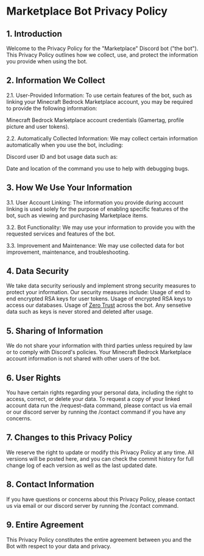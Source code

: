 # Marketplace Bot Privacy Policy

## 1. Introduction

Welcome to the Privacy Policy for the "Marketplace" Discord bot ("the bot"). This Privacy Policy outlines how we collect, use, and protect the information you provide when using the bot.

## 2. Information We Collect

2.1. User-Provided Information: To use certain features of the bot, such as linking your Minecraft Bedrock Marketplace account, you may be required to provide the following information:

Minecraft Bedrock Marketplace account credentials (Gamertag, profile picture and user tokens).

2.2. Automatically Collected Information: We may collect certain information automatically when you use the bot, including:

Discord user ID and bot usage data such as:

Date and location of the command you use to help with debugging bugs.

## 3. How We Use Your Information

3.1. User Account Linking: The information you provide during account linking is used solely for the purpose of enabling specific features of the bot, such as viewing and purchasing Marketplace items.

3.2. Bot Functionality: We may use your information to provide you with the requested services and features of the bot.

3.3. Improvement and Maintenance: We may use collected data for bot improvement, maintenance, and troubleshooting.

## 4. Data Security

We take data security seriously and implement strong security measures to protect your information. Our security measures include:
Usage of end to end encrypted RSA keys for user tokens.
Usage of encrypted RSA keys to access our databases.
Usage of [Zero Trust](https://www.cloudflare.com/learning/security/glossary/what-is-zero-trust/) across the bot.
Any sensetive data such as keys is never stored and deleted after usage.

## 5. Sharing of Information

We do not share your information with third parties unless required by law or to comply with Discord's policies. Your Minecraft Bedrock Marketplace account information is not shared with other users of the bot.

## 6. User Rights

You have certain rights regarding your personal data, including the right to access, correct, or delete your data. To request a copy of your linked account data run the /request-data command, please contact us via email or our discord server by running the /contact command if you have any concerns.

## 7. Changes to this Privacy Policy

We reserve the right to update or modify this Privacy Policy at any time. All versions will be posted here, and you can check the commit history for full change log of each version as well as the last updated date.

## 8. Contact Information

If you have questions or concerns about this Privacy Policy, please contact us via email or our discord server by running the /contact command.

## 9. Entire Agreement

This Privacy Policy constitutes the entire agreement between you and the Bot with respect to your data and privacy.

